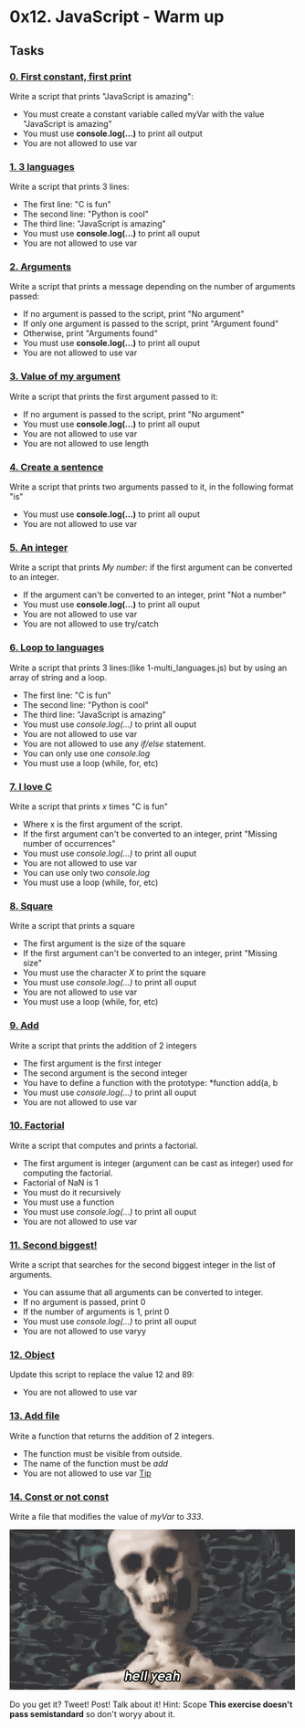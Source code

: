 # 0x12. JavaScript - Warm up

## Tasks
### [0. First constant, first print]()
Write a script that prints "JavaScript is amazing":
* You must create a constant variable called myVar with the value "JavaScript is amazing"
* You must use **console.log(...)** to print all output
* You are not allowed to use var

### [1. 3 languages]()
Write a script that prints 3 lines:
* The first line: "C is fun"
* The second line: "Python is cool"
* The third line: "JavaScript is amazing"
* You must use **console.log(...)** to print all ouput
* You are not allowed to use var

### [2. Arguments]()
Write a script that prints a message depending on the number of arguments passed:
* If no argument is passed to the script, print "No argument"
* If only one argument is passed to the script, print "Argument found"
* Otherwise, print "Arguments found"
* You must use **console.log(...)** to print all ouput
* You are not allowed to use var

### [3. Value of my argument]()
Write a script that prints the first argument passed to it:
* If no argument is passed to the script, print "No argument"
* You must use **console.log(...)** to print all ouput
* You are not allowed to use var
* You are not allowed to use length

### [4. Create a sentence]()
Write a script that prints two arguments passed to it, in the following format "is"
* You must use **console.log(...)** to print all ouput
* You are not allowed to use var

### [5. An integer]()
Write a script that prints *My number: <first argument converted in integer>* if the first argument can be converted to an integer.
* If the argument can't be converted to an integer, print "Not a number"
* You must use **console.log(...)** to print all ouput
* You are not allowed to use var
* You are not allowed to use try/catch

### [6. Loop to languages]()
Write a script that prints 3 lines:(like 1-multi_languages.js) but by using an array of string and a loop.
* The first line: "C is fun"
* The second line: "Python is cool"
* The third line: "JavaScript is amazing"
* You must use *console.log(...)* to print all ouput
* You are not allowed to use var
* You are not allowed to use any *if/else* statement.
* You can only use one *console.log*
* You must use a loop (while, for, etc)

### [7. I love C]()
Write a script that prints *x* times "C is fun"
* Where x is the first argument of the script.
* If the first argument can't be converted to an integer, print "Missing number of occurrences"
* You must use *console.log(...)* to print all ouput
* You are not allowed to use var
* You can use only two *console.log*
* You must use a loop (while, for, etc)

### [8. Square]()
Write a script that prints a square
* The first argument is the size of the square
* If the first argument can't be converted to an integer, print "Missing size"
* You must use the character *X* to print the square
* You must use *console.log(...)* to print all ouput
* You are not allowed to use var
* You must use a loop (while, for, etc)

### [9. Add]()
Write a script that prints the addition of 2 integers
* The first argument is the first integer
* The second argument is the second integer
* You have to define a function with the prototype: *function add(a, b
* You must use *console.log(...)* to print all ouput
* You are not allowed to use var

### [10. Factorial]()
Write a script that computes and prints a factorial.
* The first argument is integer (argument can be cast as integer) used for computing the factorial.
* Factorial of NaN is 1
* You must do it recursively
* You must use a function
* You must use *console.log(...)* to print all ouput
* You are not allowed to use var

### [11. Second biggest!]()
Write a script that searches for the second biggest integer in the list of arguments.
* You can assume that all arguments can be converted to integer.
* If no argument is passed, print 0
* If the number of arguments is 1, print 0
* You must use *console.log(...)* to print all ouput
* You are not allowed to use varyy

### [12. Object]()
Update this script to replace the value 12 and 89:
* You are not allowed to use var

### [13. Add file]()
Write a function that returns the addition of 2 integers.
* The function must be visible from outside.
* The name of the function must be *add*
* You are not allowed to use var
[Tip](https://51elliot.blogspot.com/2012/01/simple-intro-to-nodejs-module-scope.html)

### [14. Const or not const]()
Write a file that modifies the value of *myVar* to *333*.

![hell_yeah](https://github.com/joshua-akuna/alx-higher_level_programming/blob/main/0x12-javascript-warm_up/images/hell_yeah.gif)

Do you get it? Tweet! Post! Talk about it!
Hint: Scope
**This exercise doesn't pass semistandard** so don't woryy about it.

